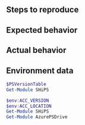 <!--

If it is a bug report:
- Search the existing issues.
- Refer to the [FAQ](../docs/FAQ.md).
- Fill out the following repro template

If it's not a bug, please remove the template and elaborate the issue in your own words.
-->

Steps to reproduce
------------------


Expected behavior
-----------------


Actual behavior
---------------


Environment data
----------------

<!-- If running outside of CLOUD SHELL, provide the output of the following -->

```powershell
$PSVersionTable
Get-Module SHiPS
```

<!-- If running inside CLOUD SHELL, provide the output of the following -->

```powershell
$env:ACC_VERSION
$env:ACC_LOCATION
Get-Module SHiPS
Get-Module AzurePSDrive
```
